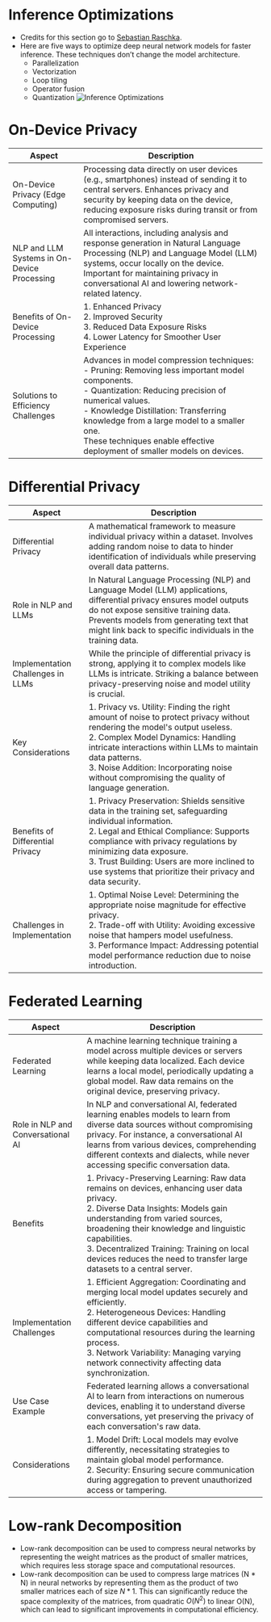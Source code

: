 # Inference Optimizations
- Credits for this section go to [Sebastian Raschka](https://www.linkedin.com/in/sebastianraschka/).
- Here are five ways to optimize deep neural network models for faster inference. These techniques don’t change the model architecture.
    - Parallelization
    - Vectorization
    - Loop tiling
    - Operator fusion
    - Quantization
![Inference Optimizations](https://github.com/ghimiresunil/LLM-PowerHouse-A-Curated-Guide-for-Large-Language-Models-with-Custom-Training-and-Inferencing/assets/40186859/ccd14769-1652-410b-8862-ffce67e8dde6)

# On-Device Privacy
| Aspect | Description |
| -------- | --------- |
| On-Device Privacy (Edge Computing) | Processing data directly on user devices (e.g., smartphones) instead of sending it to central servers. Enhances privacy and security by keeping data on the device, reducing exposure risks during transit or from compromised servers. | 
| NLP and LLM Systems in On-Device Processing | All interactions, including analysis and response generation in Natural Language Processing (NLP) and Language Model (LLM) systems, occur locally on the device. Important for maintaining privacy in conversational AI and lowering network-related latency. | 
| Benefits of On-Device Processing	| 1. Enhanced Privacy<br>2. Improved Security<br>3. Reduced Data Exposure Risks<br>4. Lower Latency for Smoother User Experience | 
| Solutions to Efficiency Challenges | Advances in model compression techniques:<br>- Pruning: Removing less important model components.<br>- Quantization: Reducing precision of numerical values.<br>- Knowledge Distillation: Transferring knowledge from a large model to a smaller one.<br>These techniques enable effective deployment of smaller models on devices.|

# Differential Privacy
| Aspect | Description | 
| ------- | ----------- |
| Differential Privacy	| A mathematical framework to measure individual privacy within a dataset. Involves adding random noise to data to hinder identification of individuals while preserving overall data patterns. | 
| Role in NLP and LLMs | In Natural Language Processing (NLP) and Language Model (LLM) applications, differential privacy ensures model outputs do not expose sensitive training data. Prevents models from generating text that might link back to specific individuals in the training data. | 
| Implementation Challenges in LLMs	 | While the principle of differential privacy is strong, applying it to complex models like LLMs is intricate. Striking a balance between privacy-preserving noise and model utility is crucial. | 
| Key Considerations | 1. Privacy vs. Utility: Finding the right amount of noise to protect privacy without rendering the model's output useless.<br>2. Complex Model Dynamics: Handling intricate interactions within LLMs to maintain data patterns.<br>3. Noise Addition: Incorporating noise without compromising the quality of language generation. | 
| Benefits of Differential Privacy	| 1. Privacy Preservation: Shields sensitive data in the training set, safeguarding individual information.<br>2. Legal and Ethical Compliance: Supports compliance with privacy regulations by minimizing data exposure.<br>3. Trust Building: Users are more inclined to use systems that prioritize their privacy and data security.| 
| Challenges in Implementation	| 1. Optimal Noise Level: Determining the appropriate noise magnitude for effective privacy.<br>2. Trade-off with Utility: Avoiding excessive noise that hampers model usefulness.<br>3. Performance Impact: Addressing potential model performance reduction due to noise introduction. | 

# Federated Learning
| Aspect | Description|
| ------ | ---------- |
| Federated Learning | A machine learning technique training a model across multiple devices or servers while keeping data localized. Each device learns a local model, periodically updating a global model. Raw data remains on the original device, preserving privacy. | 
| Role in NLP and Conversational AI	| In NLP and conversational AI, federated learning enables models to learn from diverse data sources without compromising privacy. For instance, a conversational AI learns from various devices, comprehending different contexts and dialects, while never accessing specific conversation data.|
| Benefits | 1. Privacy-Preserving Learning: Raw data remains on devices, enhancing user data privacy.<br>2. Diverse Data Insights: Models gain understanding from varied sources, broadening their knowledge and linguistic capabilities.<br>3. Decentralized Training: Training on local devices reduces the need to transfer large datasets to a central server.|
| Implementation Challenges	| 1. Efficient Aggregation: Coordinating and merging local model updates securely and efficiently.<br>2. Heterogeneous Devices: Handling different device capabilities and computational resources during the learning process.<br>3. Network Variability: Managing varying network connectivity affecting data synchronization.|
| Use Case Example	| 	Federated learning allows a conversational AI to learn from interactions on numerous devices, enabling it to understand diverse conversations, yet preserving the privacy of each conversation's raw data. |
| Considerations | 1. Model Drift: Local models may evolve differently, necessitating strategies to maintain global model performance.<br>2. Security: Ensuring secure communication during aggregation to prevent unauthorized access or tampering.|

# Low-rank Decomposition
- Low-rank decomposition can be used to compress neural networks by representing the weight matrices as the product of smaller matrices, which requires less storage space and computational resources.
- Low-rank decomposition can be used to compress large matrices (N * N) in neural networks by representing them as the product of two smaller matrices each of size $N * 1$. This can significantly reduce the space complexity of the matrices, from quadratic $O(N^2)$ to linear O(N), which can lead to significant improvements in computational efficiency.
